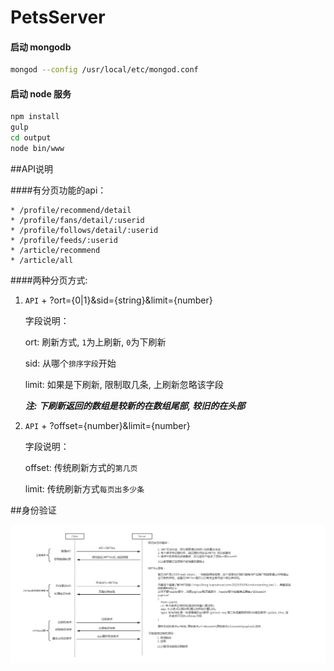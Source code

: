 PetsServer
==========

#### 启动 mongodb

``` bash
mongod --config /usr/local/etc/mongod.conf
```

#### 启动 node 服务
``` bash
npm install
gulp
cd output
node bin/www
```

##API说明

####有分页功能的api：

    * /profile/recommend/detail
    * /profile/fans/detail/:userid
    * /profile/follows/detail/:userid
    * /profile/feeds/:userid
    * /article/recommend
    * /article/all

####两种分页方式:

1. `API` + ?ort={0|1}&sid={string}&limit={number}

    字段说明：
    
    ort: 刷新方式, `1`为上刷新, `0`为下刷新
    
    sid: 从哪个`排序字段`开始
    
    limit: 如果是下刷新, 限制取几条, 上刷新忽略该字段
    
    ***注: 下刷新返回的数组是较新的在数组尾部, 较旧的在头部***
        
2.  `API` + ?offset={number}&limit={number}

    字段说明：
    
    offset: 传统刷新方式的`第几页`
    
    limit: 传统刷新方式`每页出多少条`

##身份验证

 ![image](https://github.com/yangfan44777/pet_server/raw/master/aut.png)
